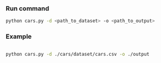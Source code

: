### Run command

```bash
python cars.py -d <path_to_dataset> -o <path_to_output>
```

### Example

```bash

python cars.py -d ./cars/dataset/cars.csv -o ./output
```